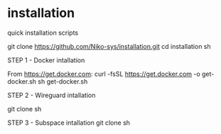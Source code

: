 # installation
quick installation scripts 

git clone https://github.com/Niko-sys/installation.git
cd installation
sh 








STEP 1 - Docker intallation

From https://get.docker.com:
curl -fsSL https://get.docker.com -o get-docker.sh
sh get-docker.sh

STEP 2 - Wireguard intallation 

git clone 
sh 

STEP 3 - Subspace intallation 
git clone 
sh 
